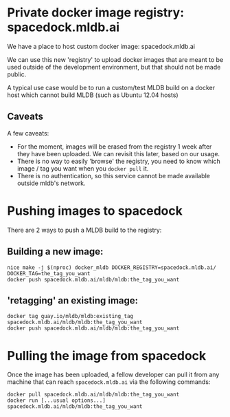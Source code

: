 # Private docker image registry: spacedock.mldb.ai

We have a place to host custom docker image:  spacedock.mldb.ai

We can use this new 'registry' to upload docker images that are meant to be used outside of the development environment,
but that should not be made public.

A typical use case would be to run a custom/test MLDB build on a docker host which cannot build MLDB (such as Ubuntu 12.04 hosts)

## Caveats

A few caveats:
- For the moment, images will be erased from the registry 1 week after they have been uploaded.
  We can revisit this later, based on our usage.
- There is no way to easily 'browse' the registry, you need to know which image / tag you want when you `docker pull` it.
- There is no authentication, so this service cannot be made available outside mldb's network.

# Pushing images to spacedock

There are 2 ways to push a MLDB build to the registry:

## Building a new image:

```
nice make -j $(nproc) docker_mldb DOCKER_REGISTRY=spacedock.mldb.ai/ DOCKER_TAG=the_tag_you_want
docker push spacedock.mldb.ai/mldb/mldb:the_tag_you_want
```

## 'retagging' an existing image:

```
docker tag quay.io/mldb/mldb:existing_tag spacedock.mldb.ai/mldb/mldb:the_tag_you_want
docker push spacedock.mldb.ai/mldb/mldb:the_tag_you_want
```

# Pulling the image from spacedock

Once the image has been uploaded, a fellow developer can pull it from any machine that can reach `spacedock.mldb.ai` via the following commands:

```
docker pull spacedock.mldb.ai/mldb/mldb:the_tag_you_want
docker run [...usual options...] spacedock.mldb.ai/mldb/mldb:the_tag_you_want
```
